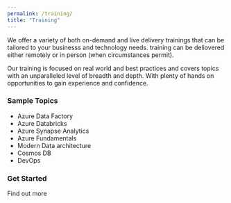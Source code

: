 ```yaml
---
permalink: /training/
title: "Training"
---
```


We offer a variety of both on-demand and live delivery trainings that can be tailored to your businesss and technology needs. training can be deliovered either remotely or in person (when circumstances permit).

Our training is focused on real world and best practices and covers topics with an unparalleled level of breadth and depth. With plenty of hands on opportunities to gain experience and confidence.

### Sample Topics
- Azure Data Factory
- Azure Databricks
- Azure Synapse Analytics
- Azure Fundamentals
- Modern Data architecture
- Cosmos DB
- DevOps
### Get Started
Find out more